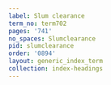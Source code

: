 ```yaml
---
label: Slum clearance
term_no: term702
pages: '741'
no_spaces: Slumclearance
pid: slumclearance
order: '0894'
layout: generic_index_term
collection: index-headings
---
```


